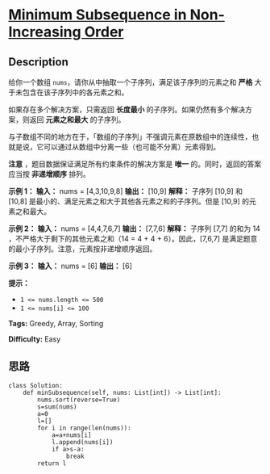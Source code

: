 # [Minimum Subsequence in Non-Increasing Order][title]

## Description

给你一个数组 `nums`，请你从中抽取一个子序列，满足该子序列的元素之和 **严格** 大于未包含在该子序列中的各元素之和。

如果存在多个解决方案，只需返回 **长度最小** 的子序列。如果仍然有多个解决方案，则返回 **元素之和最大** 的子序列。

与子数组不同的地方在于，「数组的子序列」不强调元素在原数组中的连续性，也就是说，它可以通过从数组中分离一些（也可能不分离）元素得到。

**注意** ，题目数据保证满足所有约束条件的解决方案是 **唯一** 的。同时，返回的答案应当按 **非递增顺序** 排列。



**示例 1：**
            **输入：** nums = [4,3,10,9,8]    **输出：** [10,9]     **解释：** 子序列 [10,9] 和 [10,8] 是最小的、满足元素之和大于其他各元素之和的子序列。但是 [10,9] 的元素之和最大。     

**示例 2：**
            **输入：** nums = [4,4,7,6,7]    **输出：** [7,7,6]     **解释：** 子序列 [7,7] 的和为 14 ，不严格大于剩下的其他元素之和（14 = 4 + 4 + 6）。因此，[7,6,7] 是满足题意的最小子序列。注意，元素按非递增顺序返回。      

**示例 3：**
            **输入：** nums = [6]    **输出：** [6]    



**提示：**

  * `1 <= nums.length <= 500`
  * `1 <= nums[i] <= 100`


**Tags:** Greedy, Array, Sorting

**Difficulty:** Easy

## 思路

``` python3
class Solution:
    def minSubsequence(self, nums: List[int]) -> List[int]:
        nums.sort(reverse=True) 
        s=sum(nums) 
        a=0
        l=[]
        for i in range(len(nums)):
            a=a+nums[i]
            l.append(nums[i])
            if a>s-a:
                break
        return l
```

[title]: https://leetcode-cn.com/problems/minimum-subsequence-in-non-increasing-order
